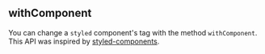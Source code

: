 ## withComponent

You can change a `styled` component's tag with the method `withComponent`. This API was inspired by [styled-components](https://github.com/styled-components/styled-components).
